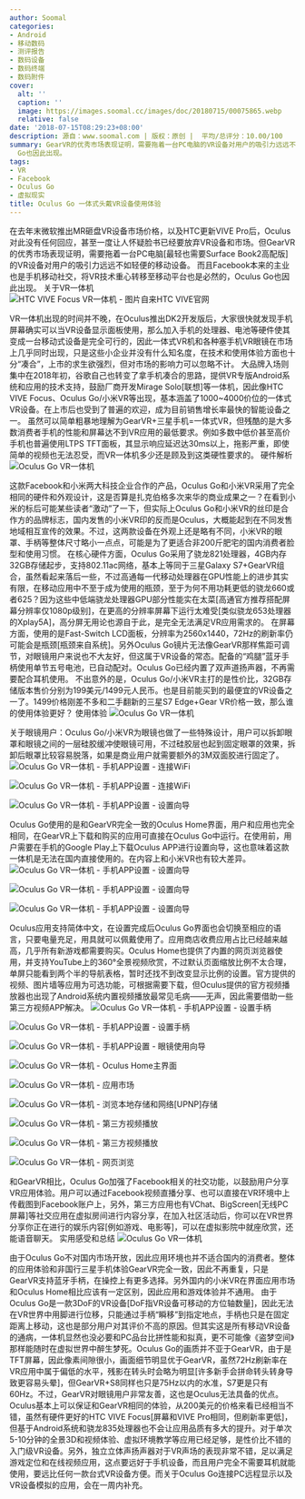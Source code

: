 ```yaml
---
author: Soomal
categories:
- Android
- 移动数码
- 测评报告
- 数码设备
- 数码终端
- 数码附件
cover:
  alt: ''
  caption: ''
  image: https://images.soomal.cc/images/doc/20180715/00075865.webp
  relative: false
date: '2018-07-15T08:29:23+08:00'
description: 源自：www.soomal.com | 版权：原创 |  平均/总评分：10.00/100
summary: GearVR的优秀市场表现证明，需要拖着一台PC电脑的VR设备对用户的吸引力远远不如轻便的移动设备。而且Facebook本来的主业也是手机移动社交，将VR技术重心转移至移动平台也是必然的，Oculus
  Go也因此出现。
tags:
- VR
- Facebook
- Oculus Go
- 虚拟现实
title: Oculus Go 一体式头戴VR设备使用体验
---
```


在去年末微软推出MR砸盘VR设备市场价格，以及HTC更新VIVE Pro后，Oculus对此没有任何回应，甚至一度让人怀疑脸书已经要放弃VR设备和市场。但GearVR的优秀市场表现证明，需要拖着一台PC电脑[最轻也需要Surface Book2高配版]的VR设备对用户的吸引力远远不如轻便的移动设备。
而且Facebook本来的主业也是手机移动社交，将VR技术重心转移至移动平台也是必然的，Oculus Go也因此出现。
关于VR一体机
![HTC VIVE Focus VR一体机 - 图片自来HTC VIVE官网](https://images.soomal.cc/images/doc/20180624/00075604.webp)




VR一体机出现的时间并不晚，在Oculus推出DK2开发版后，大家很快就发现手机屏幕确实可以当VR设备显示面板使用，那么加入手机的处理器、电池等硬件使其变成一台移动式设备是完全可行的，因此一体式VR机和各种塞手机VR眼镜在市场上几乎同时出现，只是这些小企业并没有什么知名度，在技术和使用体验方面也十分“凑合”，上市的求生欲强烈，但对市场的影响力可以忽略不计。
大品牌入场则集中在2018年初，谷歌自己也转变了拿手机凑合的思路，提供VR专版Android系统和应用的技术支持，鼓励厂商开发Mirage Solo[联想]等一体机，因此像HTC VIVE Focus、Oculus Go/小米VR等出现，基本涵盖了1000~4000价位的一体式VR设备。在上市后也受到了普遍的欢迎，成为目前销售增长率最快的智能设备之一。
虽然可以简单粗暴地理解为GearVR+三星手机=一体式VR，但残酷的是大多数消费者手机的性能和屏幕达不到VR应用的最低要求。例如多数中低价甚至高价手机也普遍使用LTPS TFT面板，其显示响应延迟达30ms以上，拖影严重，即使简单的视频也无法忍受，而VR一体机多少还是顾及到这类硬性要求的。
硬件解析
![Oculus Go VR一体机](https://images.soomal.cc/images/doc/20180702/00075715.webp)




这款Facebook和小米两大科技企业合作的产品，Oculus Go和小米VR采用了完全相同的硬件和外观设计，这是否算是扎克伯格多次来华的商业成果之一？在看到小米的标后可能某些读者“激动”了一下，但实际上Oculus Go和小米VR的丝印是合作方的品牌标志，国内发售的小米VR印的反而是Oculus，大概能起到在不同发售地域相互宣传的效果。不过，这两款设备在外观上还是略有不同，小米VR的眼罩、手柄等整体尺寸略小一点点，可能是为了更适合非200斤肥宅的国内消费者脸型和使用习惯。
在核心硬件方面，Oculus Go采用了骁龙821处理器，4GB内存32GB存储起步，支持802.11ac网络，基本上等同于三星Galaxy S7+GearVR组合，虽然看起来落后一些，不过高通每一代移动处理器在GPU性能上的进步其实有限，在移动应用中不至于成为使用的瓶颈，至于为何不用功耗更低的骁龙660或者625？因为这些中低端骁龙处理器GPU部分性能实在太菜[高通官方推荐搭配屏幕分辨率仅1080p级别]，在更高的分辨率屏幕下运行太难受[类似骁龙653处理器的Xplay5A]，高分屏无用论也源自于此，是完全无法满足VR应用需求的。
在屏幕方面，使用的是Fast-Switch LCD面板，分辨率为2560x1440，72Hz的刷新率仍可能会是瓶颈[瓶颈来自系统]。另外Oculus Go镜片无法像GearVR那样焦距可调节，对眼镜用户来说也不大友好，但这属于VR设备的常态。配备的“鸡腿”蓝牙手柄使用单节五号电池，已自动配对。Oculus Go已经内置了双声道扬声器，不再需要配合耳机使用。
不出意外的是，Oculus Go/小米VR主打的是性价比，32GB存储版本售价分别为199美元/1499元人民币。也是目前能买到的最便宜的VR设备之一了。1499价格刚差不多和二手翻新的三星S7 Edge+Gear VR价格一致，那么谁的使用体验更好？
使用体验
![Oculus Go VR一体机](https://images.soomal.cc/images/doc/20180702/00075733.webp)




关于眼镜用户：Oculus Go/小米VR为眼镜也做了一些特殊设计，用户可以拆卸眼罩和眼镜之间的一层硅胶缓冲使眼镜可用，不过硅胶层也起到固定眼罩的效果，拆卸后眼罩比较容易脱落，如果是商业用户就需要额外的3M双面胶进行固定了。
![Oculus Go VR一体机 - 手机APP设置 - 连接WiFi](https://images.soomal.cc/images/doc/20180715/00075850_01.webp)




![Oculus Go VR一体机 - 手机APP设置 - 连接WiFi](https://images.soomal.cc/images/doc/20180715/00075851_01.webp)




![Oculus Go VR一体机 - 手机APP设置 - 设置向导](https://images.soomal.cc/images/doc/20180715/00075852_01.webp)




Oculus Go使用的是和GearVR完全一致的Oculus Home界面，用户和应用也完全相同，在GearVR上下载和购买的应用可直接在Oculus Go中运行。在使用前，用户需要在手机的Google Play上下载Oculus APP进行设置向导，这也意味着这款一体机是无法在国内直接使用的。在内容上和小米VR也有较大差异。
![Oculus Go VR一体机 - 手机APP设置 - 设置向导](https://images.soomal.cc/images/doc/20180715/00075853_01.webp)




![Oculus Go VR一体机 - 手机APP设置 - 设置向导](https://images.soomal.cc/images/doc/20180715/00075854_01.webp)




![Oculus Go VR一体机 - 手机APP设置 - 设置向导](https://images.soomal.cc/images/doc/20180715/00075855_01.webp)




Oculus应用支持简体中文，在设置完成后Oculus Go界面也会切换至相应的语言，只要电量充足，用具就可以佩戴使用了。应用商店收费应用占比已经越来越高，几乎所有新游戏都需要购买。Oculus Home也提供了内置的网页浏览器使用，并支持YouTube上的360°全景视频欣赏，不过默认页面缩放比例不太合理，单屏只能看到两个半的导航表格，暂时还找不到改变显示比例的设置。官方提供的视频、图片墙等应用为可选功能，可根据需要下载，但Oculus提供的官方视频播放器也出现了Android系统内置视频播放最常见毛病――无声，因此需要借助一些第三方视频APP解决。
![Oculus Go VR一体机 - 手机APP设置 - 设置手柄](https://images.soomal.cc/images/doc/20180715/00075856_01.webp)




![Oculus Go VR一体机 - 手机APP设置 - 设置手柄](https://images.soomal.cc/images/doc/20180715/00075857_01.webp)




![Oculus Go VR一体机 - 手机APP设置 - 眼镜使用向导](https://images.soomal.cc/images/doc/20180715/00075858_01.webp)




![Oculus Go VR一体机 - Oculus Home主界面](https://images.soomal.cc/images/doc/20180715/00075859_01.webp)




![Oculus Go VR一体机 - 应用市场](https://images.soomal.cc/images/doc/20180715/00075860_01.webp)




![Oculus Go VR一体机 - 浏览本地存储和网络[UPNP]存储](https://images.soomal.cc/images/doc/20180715/00075861_01.webp)




![Oculus Go VR一体机 - 第三方视频播放](https://images.soomal.cc/images/doc/20180715/00075862_01.webp)




![Oculus Go VR一体机 - 第三方视频播放](https://images.soomal.cc/images/doc/20180715/00075863_01.webp)




![Oculus Go VR一体机 - 网页浏览](https://images.soomal.cc/images/doc/20180715/00075864_01.webp)




和GearVR相比，Oculus Go加强了Facebook相关的社交功能，以鼓励用户分享VR应用体验。用户可以通过Facebook视频直播分享、也可以直接在VR环境中上传截图到Facebook账户上，另外，第三方应用也有VChat、BigScreen[无线PC屏幕]等社交应用在虚拟房间进行内容分享，在加入社区活动后，你可以在VR世界分享你正在进行的娱乐内容[例如游戏、电影等]，可以在虚拟影院中就座欣赏，还能语音聊天。
实用感受和总结
![Oculus Go VR一体机](https://images.soomal.cc/images/doc/20180702/00075734.webp)




由于Oculus Go不对国内市场开放，因此应用环境也并不适合国内的消费者。整体的应用体验和非国行三星手机体验GearVR完全一致，因此不再重复，只是GearVR支持蓝牙手柄，在操控上有更多选择。另外国内的小米VR在界面应用市场和Oculus Home相比应该有一定区别，因此应用和游戏体验并不通用。
由于Oculus Go是一款3DoF的VR设备[DoF指VR设备可移动的方位轴数量]，因此无法在VR世界中用脚进行位移，只能通过手柄“瞬移”到指定地点，手柄也只是在固定距离上移动，这也是部分用户对其评价不高的原因。但其实这是所有移动VR设备的通病，一体机显然也没必要和PC品台比拼性能和拟真，更不可能像《盗梦空间》那样能随时在虚拟世界中醉生梦死。Oculus Go的画质并不亚于GearVR，由于是TFT屏幕，因此像素间隙很小，画面细节明显优于GearVR，虽然72Hz刷新率在VR应用中属于偏低的水平，残影在转头时会略为明显[许多新手会拼命转头转身导致更容易头晕]，但GearVR+S8同样也只是75Hz以内的水准，S7更是只有60Hz。不过，GearVR对眼镜用户非常友善，这也是Oculus无法具备的优点。
Oculus基本上可以保证和GearVR相同的体验，从200美元的价格来看已经相当不错，虽然有硬件更好的HTC VIVE Focus[屏幕和VIVE Pro相同，但刷新率更低]，但基于Android系统和骁龙835处理器也不会让应用品质有多大的提升。对于单次5-10分钟的全景3D和视频体验、虚拟环境教学等应用已经足够，是性价比不错的入门级VR设备。另外，独立立体声扬声器对于VR声场的表现非常不错，足以满足游戏定位和在线视频应用，这点要远好于手机设备，而且用户完全不需要耳机就能使用，要远比任何一款台式VR设备方便。而关于Oculus Go连接PC远程显示以及VR设备模拟的应用，会在一周内补充。